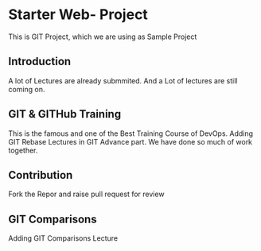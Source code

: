 # Starter Web- Project
This is GIT Project, which we are using as Sample Project

## Introduction
A lot of Lectures are already submmited.
And a Lot of lectures are still coming on.

## GIT & GITHub Training
This is the famous and one of the Best Training Course of DevOps.
Adding GIT Rebase Lectures in GIT Advance part. We have done so much of work together.

## Contribution
Fork the Repor and raise pull request for review

## GIT Comparisons 
Adding GIT Comparisons Lecture
